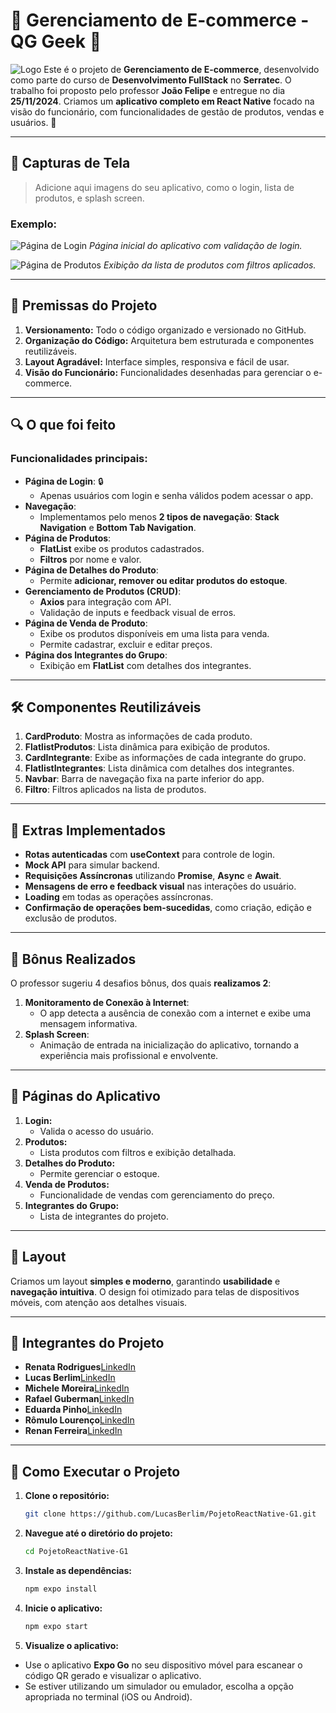 # 📱 Gerenciamento de E-commerce - QG Geek 🛒
![Logo](https://github.com/LucasBerlim/PojetoReactNative-G1/blob/main/assets/logo.png?raw=true)
Este é o projeto de **Gerenciamento de E-commerce**, desenvolvido como parte do curso de **Desenvolvimento FullStack** no **Serratec**. O trabalho foi proposto pelo professor **João Felipe** e entregue no dia **25/11/2024**. Criamos um **aplicativo completo em React Native** focado na visão do funcionário, com funcionalidades de gestão de produtos, vendas e usuários. 🚀

---

## 📸 **Capturas de Tela**
> Adicione aqui imagens do seu aplicativo, como o login, lista de produtos, e splash screen.

### Exemplo:
![Página de Login](https://github.com/LucasBerlim/PojetoReactNative-G1/blob/desenvolvimento/assets/Login.jpg?raw=true)
*Página inicial do aplicativo com validação de login.*

![Página de Produtos](https://github.com/LucasBerlim/PojetoReactNative-G1/blob/desenvolvimento/assets/ProdutosAT.jpg?raw=true)
*Exibição da lista de produtos com filtros aplicados.*

---

## 🎯 **Premissas do Projeto**
1. **Versionamento:** Todo o código organizado e versionado no GitHub.
2. **Organização do Código:** Arquitetura bem estruturada e componentes reutilizáveis.
3. **Layout Agradável:** Interface simples, responsiva e fácil de usar.
4. **Visão do Funcionário:** Funcionalidades desenhadas para gerenciar o e-commerce.

---

## 🔍 **O que foi feito**
### Funcionalidades principais:
- **Página de Login**: 🔒
   - Apenas usuários com login e senha válidos podem acessar o app.
- **Navegação**:
   - Implementamos pelo menos **2 tipos de navegação**: **Stack Navigation** e **Bottom Tab Navigation**.
- **Página de Produtos**:
   - **FlatList** exibe os produtos cadastrados.
   - **Filtros** por nome e valor.
- **Página de Detalhes do Produto**:
   - Permite **adicionar, remover ou editar produtos do estoque**.
- **Gerenciamento de Produtos (CRUD)**:
   - **Axios** para integração com API.
   - Validação de inputs e feedback visual de erros.
- **Página de Venda de Produto**:
   - Exibe os produtos disponíveis em uma lista para venda.
   - Permite cadastrar, excluir e editar preços.
- **Página dos Integrantes do Grupo**:
   - Exibição em **FlatList** com detalhes dos integrantes.

---

## 🛠️ **Componentes Reutilizáveis**
1. **CardProduto**: Mostra as informações de cada produto.
2. **FlatlistProdutos**: Lista dinâmica para exibição de produtos.
3. **CardIntegrante**: Exibe as informações de cada integrante do grupo.
4. **FlatlistIntegrantes**: Lista dinâmica com detalhes dos integrantes.
5. **Navbar**: Barra de navegação fixa na parte inferior do app.
6. **Filtro**: Filtros aplicados na lista de produtos.

---

## 🌟 **Extras Implementados**
- **Rotas autenticadas** com **useContext** para controle de login.
- **Mock API** para simular backend.
- **Requisições Assíncronas** utilizando **Promise**, **Async** e **Await**.
- **Mensagens de erro e feedback visual** nas interações do usuário.
- **Loading** em todas as operações assíncronas.
- **Confirmação de operações bem-sucedidas**, como criação, edição e exclusão de produtos.

---

## 🎁 **Bônus Realizados**
O professor sugeriu 4 desafios bônus, dos quais **realizamos 2**:
1. **Monitoramento de Conexão à Internet**:
   - O app detecta a ausência de conexão com a internet e exibe uma mensagem informativa.
2. **Splash Screen**:
   - Animação de entrada na inicialização do aplicativo, tornando a experiência mais profissional e envolvente.

---

## 📂 **Páginas do Aplicativo**
1. **Login:**
   - Valida o acesso do usuário.
2. **Produtos:**
   - Lista produtos com filtros e exibição detalhada.
3. **Detalhes do Produto:**
   - Permite gerenciar o estoque.
4. **Venda de Produtos:**
   - Funcionalidade de vendas com gerenciamento do preço.
5. **Integrantes do Grupo:**
   - Lista de integrantes do projeto.

---

## 🎨 **Layout**
Criamos um layout **simples e moderno**, garantindo **usabilidade** e **navegação intuitiva**. O design foi otimizado para telas de dispositivos móveis, com atenção aos detalhes visuais.

---

## 👥 **Integrantes do Projeto**
- **Renata Rodrigues**[LinkedIn](https://www.linkedin.com/in/rerodrigs/)
- **Lucas Berlim**[LinkedIn](https://www.linkedin.com/in/lucas-berlim-705136265/)
- **Michele Moreira**[LinkedIn](https://www.linkedin.com/in/michelemoreira-s/)
- **Rafael Guberman**[LinkedIn](https://www.linkedin.com/in/rafael-guberman-2486a1ba/)
- **Eduarda Pinho**[LinkedIn](https://www.linkedin.com/in/eduarda-pinho-064b44330/)
- **Rômulo Lourenço**[LinkedIn]()
- **Renan Ferreira**[LinkedIn](https://www.linkedin.com/in/renan-ferreira-5714412a6/)

---

## 🚀 **Como Executar o Projeto**
1. **Clone o repositório:**
   ```bash
   git clone https://github.com/LucasBerlim/PojetoReactNative-G1.git
2. **Navegue até o diretório do projeto:**

   ```bash
   cd PojetoReactNative-G1

3. **Instale as dependências:**

   ```bash
   npm expo install

4. **Inicie o aplicativo:**

   ```bash
   npm expo start

5. **Visualize o aplicativo:**

  - Use o aplicativo **Expo Go** no seu dispositivo móvel para escanear o código QR gerado e visualizar o aplicativo.
  - Se estiver utilizando um simulador ou emulador, escolha a opção apropriada no terminal (iOS ou Android).






